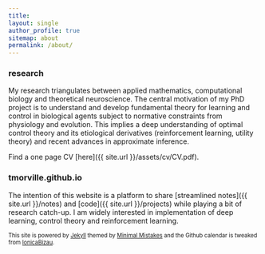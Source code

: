```yaml
---
title: 
layout: single
author_profile: true
sitemap: about
permalink: /about/
---
```


### research
My research triangulates between applied mathematics, computational biology and theoretical neuroscience. The central motivation of my PhD project is to understand and develop fundamental theory for learning and control in biological agents subject to normative constraints from physiology and evolution.  This implies a deep understanding of optimal control theory and its etiological derivatives (reinforcement learning, utility theory) and recent advances in approximate inference. 

Find a one page CV [here]({{ site.url }}/assets/cv/CV.pdf). 

### tmorville.github.io
The intention of this website is a platform to share [streamlined notes]({{ site.url }}/notes) and [code]({{ site.url }}/projects) while playing a bit of research catch-up. I am widely interested in implementation of deep learning, control theory and reinforcement learning. 

<span style="font-size:0.8em;"> This site is powered by [Jekyll](https://jekyllrb.com/) themed by [Minimal Mistakes](https://mmistakes.github.io/minimal-mistakes/) and the Github calendar is tweaked from [IonicaBizau](https://github.com/IonicaBizau/github-calendar). </span>